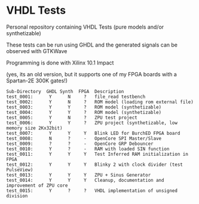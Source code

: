 # VHDL Tests

Personal repository containing VHDL Tests (pure models and/or synthetizable)

These tests can be run using GHDL and the generated signals can be observed with GTKWave

Programming is done with Xilinx 10.1 Impact

(yes, its an old version, but it supports one of my FPGA boards with a Spartan-2E 300K gates!)


```
Sub-Directory  GHDL Synth  FPGA  Description
test_0001:      Y      N     ?   file_read testbench
test_0002:      Y      N     ?   ROM model (loading rom external file)
test_0003:      Y      Y     ?   ROM model (synthetizable)
test_0004:      Y      Y     ?   ROM model (synthetizable)
test_0005:      Y      N     ?   ZPU test project
test_0006:      Y      Y     ?   ZPU project (synthetizable, low memory size 2Kx32bit)
test_0007:      Y      Y     Y   Blink LED for BurchED FPGA board
test_0008:      N      ?     -   OpenCore SPI Master/Slave
test_0009:      ?      ?     -   OpenCore GRP Debouncer
test_0010:      Y      ?     -   RAM with loaded SIN function
test_0011:      Y      Y     Y   Test Inferred RAM initialization in FPGA
test_0012:      Y      Y     Y   Blinky 2 with clock divider (test PulseView)
test_0013:      Y      Y     Y   ZPU + Sinus Generator
test_0014:      Y      Y     Y   Cleanup, documentation and improvement of ZPU core
test_0015:      Y      ?     ?   VHDL implementation of unsigned division
```
